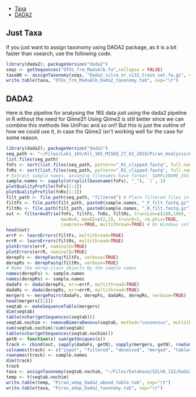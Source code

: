 -   [Taxa](#Justtaxa)
-   [DADA2](#dada2)


Just Taxa
---------

If you just want to assign taxonomy using DADA2 package, as it is a bit faster than vsearch, use the following code.

``` r
library(dada2); packageVersion("dada2")
seqs <- getSequences("OTUs_frm_MadsAlb.fa",collapse = FALSE)
taxa80 <- assignTaxonomy(seqs, "Dada2_silva_nr_v132_train_set.fa.gz", minBoot=80, multithread=10)
write.table(taxa, "OTUs_frm_MadsAlb_Dada2_taxonomy.tab", sep="\t")
```



DADA2
-----

Here is the pipeline for analysing the 16S data just using the dada2 pipeline in R without the need for Qiime2!! Using Qiime2 is still better since we can combine this methods like UniFrac and so on!! But this is just the outline of how we could use it, in case the Qiime2 isn't working well for the case for some reason.

``` r
library(dada2); packageVersion("dada2")
seq_path <- "~/Files/Loki_16S/All_16S_MISEQ_27_03_2018/Piran_Analysis/Adapter_clipped_frm_LGC/Piran_analysis/Samples/"
list.files(seq_path)
fnFs <- sort(list.files(seq_path, pattern="_R1_clipped.fastq", full.names = TRUE))
fnRs <- sort(list.files(seq_path, pattern="_R2_clipped.fastq", full.names = TRUE))
# Extract sample names, assuming filenames have format: SAMPLENAME_XXX.fastq
sample.names <- sapply(strsplit(basename(fnFs), "_"), `[`, 1)
plotQualityProfile(fnFs[1:2])
plotQualityProfile(fnRs[1:2])
filt_path <- file.path(seq_path, "filtered") # Place filtered files in filtered/ subdirectory
filtFs <- file.path(filt_path, paste0(sample.names, "_F_filt.fastq.gz"))
filtRs <- file.path(filt_path, paste0(sample.names, "_R_filt.fastq.gz"))
out <- filterAndTrim(fnFs, filtFs, fnRs, filtRs, truncLen=c(180,180), trimLeft=c(10,10),
                     maxN=0, maxEE=c(2,2), truncQ=2, rm.phix=TRUE,
                     compress=TRUE, multithread=TRUE) # On Windows set multithread=FALSE
head(out)
errF <- learnErrors(filtFs, multithread=TRUE)
errR <- learnErrors(filtRs, multithread=TRUE)
plotErrors(errF, nominalQ=TRUE)
plotErrors(errR, nominalQ=TRUE)
derepFs <- derepFastq(filtFs, verbose=TRUE)
derepRs <- derepFastq(filtRs, verbose=TRUE)
# Name the derep-class objects by the sample names
names(derepFs) <- sample.names
names(derepRs) <- sample.names
dadaFs <- dada(derepFs, err=errF, multithread=TRUE)
dadaRs <- dada(derepRs, err=errR, multithread=TRUE)
mergers <- mergePairs(dadaFs, derepFs, dadaRs, derepRs, verbose=TRUE)
head(mergers[[1]])
seqtab <- makeSequenceTable(mergers)
dim(seqtab)
table(nchar(getSequences(seqtab)))
seqtab.nochim <- removeBimeraDenovo(seqtab, method="consensus", multithread=TRUE, verbose=TRUE)
sum(seqtab.nochim)/sum(seqtab)
table(nchar(getSequences(seqtab.nochim)))
getN <- function(x) sum(getUniques(x))
track <- cbind(out, sapply(dadaFs, getN), sapply(mergers, getN), rowSums(seqtab), rowSums(seqtab.nochim))
colnames(track) <- c("input", "filtered", "denoised", "merged", "tabled", "nonchim")
rownames(track) <- sample.names
dim(track)
track
taxa <- assignTaxonomy(seqtab.nochim, "~/Files/Database/SILVA_132/Dada2_silva_nr_v132_train_set.fa.gz", multithread=TRUE)
temp <- t(seqtab.nochim)
write.table(temp, "Piran_adap_Dada2_abund_table.tab", sep="\t")
write.table(taxa, "Piran_adap_Dada2_taxonomy.tab", sep="\t")
```
